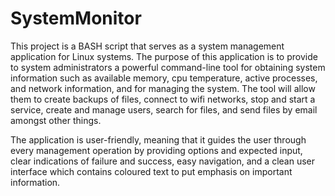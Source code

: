# SystemMonitor
This project is a BASH script that serves as a system management application for Linux systems. The purpose of this application is to provide to system administrators a powerful command-line tool for obtaining system information such as available memory, cpu temperature, active processes, and network information, and for managing the system. The tool will allow them to create backups of files, connect to wifi networks, stop and start a service, create and manage users, search for files, and send files by email amongst other things.

The application is user-friendly, meaning that it guides the user through every management operation by providing options and expected input, clear indications of failure and success, easy navigation, and a clean user interface which contains coloured text to put emphasis on important information.
